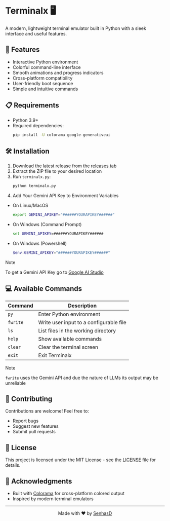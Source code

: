 # Terminalx 🖥️

A modern, lightweight terminal emulator built in Python with a sleek interface and useful features.

## 🚀 Features

- Interactive Python environment
- Colorful command-line interface
- Smooth animations and progress indicators
- Cross-platform compatibility
- User-friendly boot sequence
- Simple and intuitive commands

## 📋 Requirements

- Python 3.9+
- Required dependencies:
  ```bash
  pip install -U colorama google-generativeai
  ```

## 🛠️ Installation

1. Download the latest release from the [releases tab](https://github.com/1to5pc/py-terminal/releases)
2. Extract the ZIP file to your desired location
3. Run `terminalx.py`:
   ```bash
   python terminalx.py
   ```
4. Add Your Gemini API Key to Environment Variables
- On Linux/MacOS
   ```bash
   export GEMINI_APIKEY="######YOURAPIKEY######"
   ```
- On Windows (Command Prompt)
   ```cmd
   set GEMINI_APIKEY=######YOURAPIKEY######
   ```
- On Windows (Powershell)
   ```powershell
   $env:GEMINI_APIKEY="######YOURAPIKEY######"
   ```
   
> [!note]
> To get a Gemini API Key go to [Google AI Studio](https://aistudio.google.com/app/apikey)
## 💻 Available Commands

| Command | Description |
|---------|-------------|
| `py`    | Enter Python environment |
| `fwrite`| Write user input to a configurable file |
| `ls`  | List files in the working directory |
| `help`  | Show available commands |
| `clear` | Clear the terminal screen |
| `exit`  | Exit Terminalx |

> [!note]
> `fwrite` uses the Gemini API and due the nature of LLMs its output may be unreliable

## 🤝 Contributing

Contributions are welcome! Feel free to:
- Report bugs
- Suggest new features
- Submit pull requests

## 📝 License

This project is licensed under the MIT License - see the [LICENSE](LICENSE) file for details.

## 🙏 Acknowledgments

- Built with [Colorama](https://pypi.org/project/colorama/) for cross-platform colored output
- Inspired by modern terminal emulators

---

<p align="center">
  Made with ❤️ by <a href="https://github.com/senhas-rgb" target="_blank">SenhasD</a>
</p>

